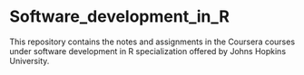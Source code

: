# Software_development_in_R
This repository contains the notes and assignments in the Coursera courses under software development in R specialization offered by Johns Hopkins University. 
